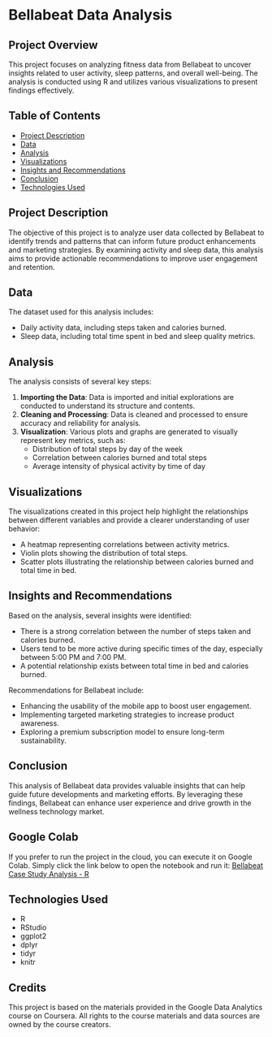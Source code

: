 # Bellabeat Data Analysis

## Project Overview
This project focuses on analyzing fitness data from Bellabeat to uncover insights related to user activity, sleep patterns, and overall well-being. The analysis is conducted using R and utilizes various visualizations to present findings effectively.

## Table of Contents
- [Project Description](#project-description)
- [Data](#data)
- [Analysis](#analysis)
- [Visualizations](#visualizations)
- [Insights and Recommendations](#insights-and-recommendations)
- [Conclusion](#conclusion)
- [Technologies Used](#technologies-used)

## Project Description
The objective of this project is to analyze user data collected by Bellabeat to identify trends and patterns that can inform future product enhancements and marketing strategies. By examining activity and sleep data, this analysis aims to provide actionable recommendations to improve user engagement and retention.

## Data
The dataset used for this analysis includes:
- Daily activity data, including steps taken and calories burned.
- Sleep data, including total time spent in bed and sleep quality metrics.

## Analysis
The analysis consists of several key steps:
1. **Importing the Data**: Data is imported and initial explorations are conducted to understand its structure and contents.
2. **Cleaning and Processing**: Data is cleaned and processed to ensure accuracy and reliability for analysis.
3. **Visualization**: Various plots and graphs are generated to visually represent key metrics, such as:
   - Distribution of total steps by day of the week
   - Correlation between calories burned and total steps
   - Average intensity of physical activity by time of day

## Visualizations
The visualizations created in this project help highlight the relationships between different variables and provide a clearer understanding of user behavior:
- A heatmap representing correlations between activity metrics.
- Violin plots showing the distribution of total steps.
- Scatter plots illustrating the relationship between calories burned and total time in bed.

## Insights and Recommendations
Based on the analysis, several insights were identified:
- There is a strong correlation between the number of steps taken and calories burned.
- Users tend to be more active during specific times of the day, especially between 5:00 PM and 7:00 PM.
- A potential relationship exists between total time in bed and calories burned.

Recommendations for Bellabeat include:
- Enhancing the usability of the mobile app to boost user engagement.
- Implementing targeted marketing strategies to increase product awareness.
- Exploring a premium subscription model to ensure long-term sustainability.

## Conclusion
This analysis of Bellabeat data provides valuable insights that can help guide future developments and marketing efforts. By leveraging these findings, Bellabeat can enhance user experience and drive growth in the wellness technology market.

## Google Colab

If you prefer to run the project in the cloud, you can execute it on Google Colab. Simply click the link below to open the notebook and run it:
[Bellabeat Case Study Analysis - R](https://colab.research.google.com/drive/14gbllYK8NyaU11ifoflnEaIAaADwjcjp?usp=sharing)

## Technologies Used
- R
- RStudio
- ggplot2
- dplyr
- tidyr
- knitr

## Credits
This project is based on the materials provided in the Google Data Analytics course on Coursera. All rights to the course materials and data sources are owned by the course creators.
